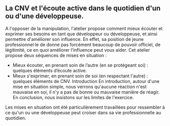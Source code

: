 ## La CNV et l'écoute active dans le quotidien d'un ou d'une développeuse.
A l'opposer de la manipulation, l'atelier propose comment mieux écouter et exprimer ses besoins en tant que développeur ou développeuse, et ainsi permettre d'améliorer son influence. En effet, sa position de jeune professionnel·le de donne pas forcément beaucoup de pouvoir officiel, de légitimité, ce en quoi améliorer l’influence peut vous aider.
Cet atelier propose deux séquences de mises en situation :
-	Mieux écouter, en prenant soin de l’autre (en se protégeant soi) : quelques éléments d’écoute active.
-	Mieux s'exprimer, en prenant soin de soi (en respectant l'autre) : quelques éléments de CNV. Introduction
En introduction, autour d'une mise en situation simple, nous verrons qu'aucune réaction n'est mauvaise en soi, il n'y a pas de bonne ou mauvaise manière de réagir.
En conclusion, nous insistons sur les limites de l'exercice.

Les mises en situation ont été particulièrement travaillées pour ressembler à ce qu'un ou une développeuse peut croiser dans sa vie professionnelle au quotidien.
